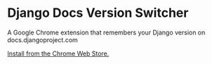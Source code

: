Django Docs Version Switcher
============================

A Google Chrome extension that remembers your Django version on docs.djangoproject.com

[Install from the Chrome Web Store.](https://chrome.google.com/webstore/detail/django-docs-version-switc/ikbaalaedidcnibhkibgckbmmcndnmon)
